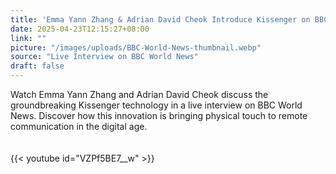 ```yaml
---
title: 'Emma Yann Zhang & Adrian David Cheok Introduce Kissenger on BBC World News'
date: 2025-04-23T12:15:27+08:00
link: ""
picture: "/images/uploads/BBC-World-News-thumbnail.webp"
source: "Live Interview on BBC World News"
draft: false
---
```


Watch Emma Yann Zhang and Adrian David Cheok discuss the groundbreaking Kissenger technology in a live interview on BBC World News. Discover how this innovation is bringing physical touch to remote communication in the digital age. 

<div style="padding: 20px 0; max-width: 560px; margin: auto;">
    {{< youtube id="VZPf5BE7__w" >}}
</div>
